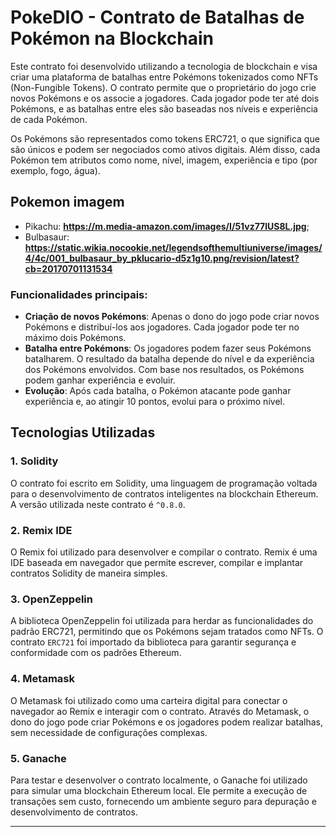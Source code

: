 # PokeDIO - Contrato de Batalhas de Pokémon na Blockchain


Este contrato foi desenvolvido utilizando a tecnologia de blockchain e visa criar uma plataforma de batalhas entre Pokémons tokenizados como NFTs (Non-Fungible Tokens). O contrato permite que o proprietário do jogo crie novos Pokémons e os associe a jogadores. Cada jogador pode ter até dois Pokémons, e as batalhas entre eles são baseadas nos níveis e experiência de cada Pokémon.

Os Pokémons são representados como tokens ERC721, o que significa que são únicos e podem ser negociados como ativos digitais. Além disso, cada Pokémon tem atributos como nome, nível, imagem, experiência e tipo (por exemplo, fogo, água).



## Pokemon imagem

- Pikachu: **https://m.media-amazon.com/images/I/51vz77lUS8L.jpg**;
- Bulbasaur: **https://static.wikia.nocookie.net/legendsofthemultiuniverse/images/4/4c/001_bulbasaur_by_pklucario-d5z1g10.png/revision/latest?cb=20170701131534**

### Funcionalidades principais:
- **Criação de novos Pokémons**: Apenas o dono do jogo pode criar novos Pokémons e distribuí-los aos jogadores. Cada jogador pode ter no máximo dois Pokémons.
- **Batalha entre Pokémons**: Os jogadores podem fazer seus Pokémons batalharem. O resultado da batalha depende do nível e da experiência dos Pokémons envolvidos. Com base nos resultados, os Pokémons podem ganhar experiência e evoluir.
- **Evolução**: Após cada batalha, o Pokémon atacante pode ganhar experiência e, ao atingir 10 pontos, evolui para o próximo nível.

## Tecnologias Utilizadas

### 1. **Solidity**
O contrato foi escrito em Solidity, uma linguagem de programação voltada para o desenvolvimento de contratos inteligentes na blockchain Ethereum. A versão utilizada neste contrato é `^0.8.0`.

### 2. **Remix IDE**
O Remix foi utilizado para desenvolver e compilar o contrato. Remix é uma IDE baseada em navegador que permite escrever, compilar e implantar contratos Solidity de maneira simples.

### 3. **OpenZeppelin**
A biblioteca OpenZeppelin foi utilizada para herdar as funcionalidades do padrão ERC721, permitindo que os Pokémons sejam tratados como NFTs. O contrato `ERC721` foi importado da biblioteca para garantir segurança e conformidade com os padrões Ethereum.

### 4. **Metamask**
O Metamask foi utilizado como uma carteira digital para conectar o navegador ao Remix e interagir com o contrato. Através do Metamask, o dono do jogo pode criar Pokémons e os jogadores podem realizar batalhas, sem necessidade de configurações complexas.

### 5. **Ganache**
Para testar e desenvolver o contrato localmente, o Ganache foi utilizado para simular uma blockchain Ethereum local. Ele permite a execução de transações sem custo, fornecendo um ambiente seguro para depuração e desenvolvimento de contratos.

---